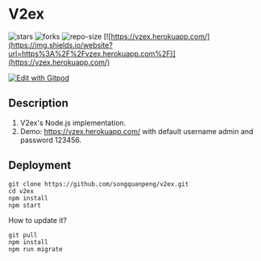 # V2ex
![stars](https://img.shields.io/github/stars/songquanpeng/v2ex) ![forks](https://img.shields.io/github/forks/songquanpeng/v2ex) ![repo-size](https://img.shields.io/github/repo-size/songquanpeng/v2ex) [![https://vzex.herokuapp.com/](https://img.shields.io/website?url=https%3A%2F%2Fvzex.herokuapp.com%2F)](https://vzex.herokuapp.com/)

[![Edit with Gitpod](https://gitpod.io/button/open-in-gitpod.svg)](https://gitpod.io/#https://github.com/songquanpeng/v2ex)
## Description
1. V2ex's Node.js implementation.
2. Demo: https://vzex.herokuapp.com/ with default username admin and password 123456.

## Deployment
```shell script
git clone https://github.com/songquanpeng/v2ex.git
cd v2ex
npm install
npm start
```

How to update it?
```shell script
git pull
npm install
npm run migrate
``` 
